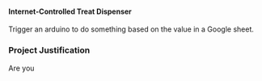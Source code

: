 #### Internet-Controlled Treat Dispenser

Trigger an arduino to do something based on the value in a Google sheet.

### Project Justification
Are you 